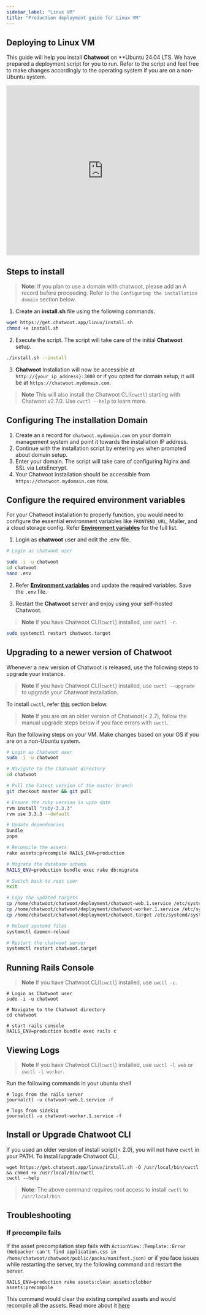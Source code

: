 ```yaml
---
sidebar_label: "Linux VM"
title: "Production deployment guide for Linux VM"
---
```


## Deploying to Linux VM

This guide will help you install **Chatwoot** on **Ubuntu 24.04 LTS. We have prepared a deployment script for you to run. Refer to the script and feel free to make changes accordingly to the operating system if you are on a non-Ubuntu system.

<iframe width="100%" height="443" src="https://www.youtube.com/embed/vu_61D1VFAk" title="YouTube video player" frameborder="0" allow="accelerometer; autoplay; clipboard-write; encrypted-media; gyroscope; picture-in-picture" allowfullscreen></iframe>

## Steps to install

> **Note**: If you plan to use a domain with chatwoot, please add an A record before proceeding.
> Refer to the `Configuring the installation domain` section below.

1. Create an **install.sh** file using the following commands.

```bash
wget https://get.chatwoot.app/linux/install.sh
chmod +x install.sh
```

2. Execute the script. The script will take care of the initial **Chatwoot** setup.

```bash
./install.sh --install
```

3. **Chatwoot** Installation will now be accessible at `http://{your_ip_address}:3000` or if you opted
   for domain setup, it will be at `https://chatwoot.mydomain.com`.

> **Note** This will also install the Chatwoot CLI(`cwctl`) starting with Chatwoot v2.7.0. Use `cwctl --help` to learn more.

## Configuring The installation Domain

1. Create an `A` record for `chatwoot.mydomain.com` on your domain management system and point it towards the installation IP address.
2. Continue with the installation script by entering `yes` when prompted about domain setup.
3. Enter your domain. The script will take care of configuring Nginx and SSL via LetsEncrypt.
4. Your Chatwoot installation should be accessible from `https://chatwoot.mydomain.com` now.

## Configure the required environment variables

For your Chatwoot installation to properly function, you would need to configure the essential environment variables like `FRONTEND_URL`, Mailer, and a cloud storage config. Refer **[Environment variables](/docs/self-hosted/configuration/environment-variables)** for the full list.

1. Login as **chatwoot** user and edit the .env file.

```bash
# Login as chatwoot user

sudo -i -u chatwoot
cd chatwoot
nano .env
```

2. Refer **[Environment variables](/docs/self-hosted/configuration/environment-variables)** and update the required variables. Save the `.env` file.

3. Restart the **Chatwoot** server and enjoy using your self-hosted Chatwoot.

> **Note** If you have Chatwoot CLI(`cwctl`) installed, use `cwctl -r`.

```bash
sudo systemctl restart chatwoot.target
```

## Upgrading to a newer version of Chatwoot

Whenever a new version of Chatwoot is released, use the following steps to upgrade your instance.

> **Note** If you have Chatwoot CLI(`cwctl`) installed, use `cwctl --upgrade` to upgrade your Chatwoot installation.

To install `cwctl`, refer [this](#install-or-upgrade-chatwoot-cli) section below.

> **Note** If you are on an older version of Chatwoot(< 2.7), follow the manual upgrade steps below if you face errors with `cwctl`.

Run the following steps on your VM. Make changes based on your OS if you are on a non-Ubuntu system.

```bash
# Login as Chatwoot user
sudo -i -u chatwoot

# Navigate to the Chatwoot directory
cd chatwoot

# Pull the latest version of the master branch
git checkout master && git pull

# Ensure the ruby version is upto date
rvm install "ruby-3.3.3"
rvm use 3.3.3 --default

# Update dependencies
bundle
pnpm

# Recompile the assets
rake assets:precompile RAILS_ENV=production

# Migrate the database schema
RAILS_ENV=production bundle exec rake db:migrate

# Switch back to root user
exit

# Copy the updated targets
cp /home/chatwoot/chatwoot/deployment/chatwoot-web.1.service /etc/systemd/system/chatwoot-web.1.service
cp /home/chatwoot/chatwoot/deployment/chatwoot-worker.1.service /etc/systemd/system/chatwoot-worker.1.service
cp /home/chatwoot/chatwoot/deployment/chatwoot.target /etc/systemd/system/chatwoot.target

# Reload systemd files
systemctl daemon-reload

# Restart the chatwoot server
systemctl restart chatwoot.target
```

## Running Rails Console

> **Note** If you have Chatwoot CLI(`cwctl`) installed, use `cwctl -c`.

```
# Login as Chatwoot user
sudo -i -u chatwoot

# Navigate to the Chatwoot directory
cd chatwoot

# start rails console
RAILS_ENV=production bundle exec rails c
```

## Viewing Logs

> **Note** If you have Chatwoot CLI(`cwctl`) installed, use `cwctl -l web` or `cwctl -l worker`.

Run the following commands in your ubuntu shell

```
# logs from the rails server
journalctl -u chatwoot-web.1.service -f

# logs from sidekiq
journalctl -u chatwoot-worker.1.service -f

```

## Install or Upgrade Chatwoot CLI

If you used an older version of install script(< 2.0), you will not have `cwctl` in your PATH. To install/upgrade Chatwoot CLI,

```
wget https://get.chatwoot.app/linux/install.sh -O /usr/local/bin/cwctl && chmod +x /usr/local/bin/cwctl
cwctl --help
```

> **Note**: The above command requires root access to install `cwctl` to `/usr/local/bin`.

## Troubleshooting

### If precompile fails

If the asset precompilation step fails with `ActionView::Template::Error (Webpacker can't find application.css in /home/chatwoot/chatwoot/public/packs/manifest.json)` or if you face issues while restarting the server, try the following command and restart the server.

```
RAILS_ENV=production rake assets:clean assets:clobber assets:precompile
```

This command would clear the existing compiled assets and would recompile all the assets. Read more about it [here](https://edgeguides.rubyonrails.org/command_line.html#bin-rails-assets)
